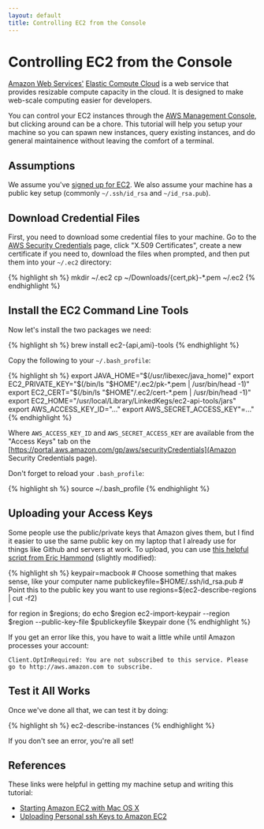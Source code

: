 ```yaml
---
layout: default
title: Controlling EC2 from the Console
---
```


# Controlling EC2 from the Console

[Amazon Web Services'](http://aws.amazon.com/) [Elastic Compute Cloud](http://aws.amazon.com/ec2/) is a web service that provides resizable compute capacity in the cloud. It is designed to make web-scale computing easier for developers.

You can control your EC2 instances through the [AWS Management Console](https://console.aws.amazon.com/ec2/), but clicking around can be a chore. This tutorial will help you setup your machine so you can spawn new instances, query existing instances, and do general maintainence without leaving the comfort of a terminal.

<div
markdown="1"
class="tutorial"
data-author-github="Whitespace"
data-license="http://creativecommons.org/licenses/by/3.0/"
data-facets='{"Operating System": "OS X", "Package Management": "Homebrew", "Shell": "bash"}'>

## Assumptions
We assume you've [signed up for EC2](https://aws-portal.amazon.com/gp/aws/developer/registration).  We also assume your machine has a public key setup (commonly `~/.ssh/id_rsa` and `~/id_rsa.pub`).

## Download Credential Files
First, you need to download some credential files to your machine. Go to the [AWS Security Credentials](https://portal.aws.amazon.com/gp/aws/securityCredentials) page, click "X.509 Certificates", create a new certificate if you need to, download the files when prompted, and then put them into your `~/.ec2` directory:

{% highlight sh %}
mkdir ~/.ec2
cp ~/Downloads/{cert,pk}-*.pem ~/.ec2
{% endhighlight %}

## Install the EC2 Command Line Tools
Now let's install the two packages we need:

{% highlight sh %}
brew install ec2-{api,ami}-tools
{% endhighlight %}

Copy the following to your `~/.bash_profile`:

{% highlight sh %}
export JAVA_HOME="$(/usr/libexec/java_home)"
export EC2_PRIVATE_KEY="$(/bin/ls "$HOME"/.ec2/pk-*.pem | /usr/bin/head -1)"
export EC2_CERT="$(/bin/ls "$HOME"/.ec2/cert-*.pem | /usr/bin/head -1)"
export EC2_HOME="/usr/local/Library/LinkedKegs/ec2-api-tools/jars"
export AWS_ACCESS_KEY_ID="..."
export AWS_SECRET_ACCESS_KEY"=..."
{% endhighlight %}

Where `AWS_ACCESS_KEY_ID` and `AWS_SECRET_ACCESS_KEY` are available from the "Access Keys" tab on the [https://portal.aws.amazon.com/gp/aws/securityCredentials](Amazon Security Credentials page).

Don't forget to reload your `.bash_profile`:

{% highlight sh %}
source ~/.bash_profile
{% endhighlight %}

## Uploading your Access Keys
Some people use the public/private keys that Amazon gives them, but I find it easier to use the same public key on my laptop that I already use for things like Github and servers at work.  To upload, you can use [this helpful script from Eric Hammond](http://alestic.com/2010/10/ec2-ssh-keys) (slightly modified):

{% highlight sh %}
keypair=macbook # Choose something that makes sense, like your computer name
publickeyfile=$HOME/.ssh/id_rsa.pub # Point this to the public key you want to use
regions=$(ec2-describe-regions | cut -f2)

for region in $regions; do
  echo $region
  ec2-import-keypair --region $region --public-key-file $publickeyfile $keypair
done
{% endhighlight %}

If you get an error like this, you have to wait a little while until Amazon processes your account:

    Client.OptInRequired: You are not subscribed to this service. Please go to http://aws.amazon.com to subscribe.

## Test it All Works
Once we've done all that, we can test it by doing:

{% highlight sh %}
ec2-describe-instances
{% endhighlight %}

If you don't see an error, you're all set!

## References
These links were helpful in getting my machine setup and writing this tutorial:

* [Starting Amazon EC2 with Mac OS X](http://www.robertsosinski.com/2008/01/26/starting-amazon-ec2-with-mac-os-x/)
* [Uploading Personal ssh Keys to Amazon EC2](http://alestic.com/2010/10/ec2-ssh-keys)
</div>

